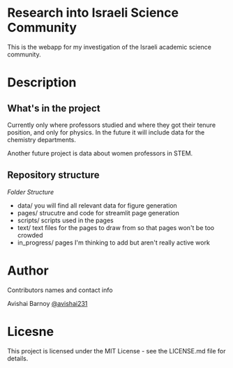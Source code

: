 # Research into Israeli Science Community
This is the webapp for my investigation of the Israeli academic science community.

# Description
## What's in the project
Currently only where professors studied and where they got their tenure position, and
only for physics. In the future it will include data for the chemistry departments.

Another future project is data about women professors in STEM.

## Repository structure
*Folder Structure*
- data/ you will find all relevant data for figure generation
- pages/ strucutre and code for streamlit page generation
- scripts/ scripts used in the pages
- text/ text files for the pages to draw from so that pages won't be too crowded
- in_progress/ pages I'm thinking to add but aren't really active work

# Author
Contributors names and contact info

Avishai Barnoy [@avishai231](https://twitter.com/avishai231)

# Licesne
This project is licensed under the MIT License - see the LICENSE.md file for details.
